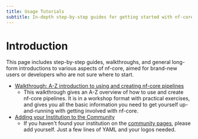 ```yaml
---
title: Usage Tutorials
subtitle: In-depth step-by-step guides for getting started with nf-core
---
```


# Introduction

This page includes step-by-step guides, walkthroughs, and general long-form introductions to various aspects of nf-core, aimed for brand-new users or developers who are not sure where to start.

- [Walkthrough: A-Z introduction to using and creating nf-core pipelines](tutorials/nf_core_tutorial.md)
  - This walkthrough gives an A-Z overview of how to use and create nf-core pipelines. It is in a workshop format with practical exercises, and gives you all the basic information you need to get yourself up-and-running with getting involved with nf-core.
- [Adding your Institution to the Community](https://github.com/nf-core/nf-co.re/edit/medulka-patch-2/markdown/usage/tutorials/institution.md)
  - If you haven't found your institution on the [community pages](https://nf-co.re/community), please add yourself. Just a few lines of YAML and your logos needed.
